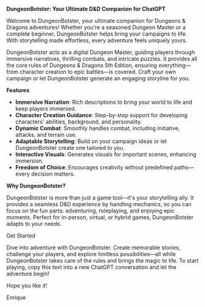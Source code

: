 **DungeonBotster: Your Ultimate D&D Companion for ChatGPT**

Welcome to DungeonBotster, your ultimate companion for Dungeons & Dragons adventures! Whether you're a seasoned Dungeon Master or a complete beginner, DungeonBotster helps bring your campaigns to life. With storytelling made effortless, every adventure feels uniquely yours.

DungeonBotster acts as a digital Dungeon Master, guiding players through immersive narratives, thrilling combats, and intricate puzzles. It provides all the core rules of Dungeons & Dragons 5th Edition, ensuring everything—from character creation to epic battles—is covered. Craft your own campaign or let DungeonBotster generate an engaging storyline for you.

**Features**

- **Immersive Narration**: Rich descriptions to bring your world to life and keep players immersed.
- **Character Creation Guidance**: Step-by-step support for developing characters' abilities, background, and personality.
- **Dynamic Combat**: Smoothly handles combat, including initiative, attacks, and terrain use.
- **Adaptable Storytelling**: Build on your campaign ideas or let DungeonBotster create one tailored to you.
- **Interactive Visuals**: Generates visuals for important scenes, enhancing immersion.
- **Freedom of Choice**: Encourages creativity without predefined paths—every decision matters.

**Why DungeonBotster?**

DungeonBotster is more than just a game tool—it's your storytelling ally. It provides a seamless D&D experience by handling mechanics, so you can focus on the fun parts: adventuring, roleplaying, and enjoying epic moments. Perfect for in-person, virtual, or hybrid games, DungeonBotster adapts to your needs.

Get Started

Dive into adventure with DungeonBotster. Create memorable stories, challenge your players, and explore limitless possibilities—all while DungeonBotster takes care of the rules and brings the magic to life. To start playing, copy this text into a new ChatGPT conversation and let the adventure begin!

Hope you like it!

Enrique
